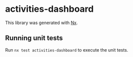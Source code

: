 # activities-dashboard

This library was generated with [Nx](https://nx.dev).

## Running unit tests

Run `nx test activities-dashboard` to execute the unit tests.
